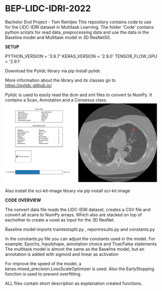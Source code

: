 # BEP-LIDC-IDRI-2022
Bachelor End Project - Tom Reintjes
This repository contains code to use for the LIDC-IDRI dataset in Multitask Learning. The folder 'Code' contains python scirpts for read data, preprocessing data and use the data in the Baseline model and Multitask model in 3D ResNet50.

**SETUP**

PYTHON_VERSION = '3.9.7'
KERAS_VERSION = '2.9.0'
TENSOR_FLOW_GPU = '2.9.1'

Download the Pylidc library via pip install pylidc

More information about the library and its classes go to https://pylidc.github.io/

Pylidc is used to easily read the dcm and xml files to convert to NumPy. It contains a Scan, Annotation and a Consesus class.
![alt text](https://github.com/TomReintjes/BEP-LIDC-IDRI-2022/blob/main/Figure%202022-06-09%20222958.png)


Also install the sci-kit-image library via pip install sci-kit image

**CODE OVERVIEW**

The convert data file reads the LIDC-IDRI dataset, creates a CSV file and convert all scans to NumPy arrays. Which also are stacked on top of eachother to create a voxel as input for the 3D ResNet.

Baseline model imports traintestsplit.py , reportresults.py and constants.py

In the constants.py file you can adjust the constants used in the model. For example; Epochs, Inputshape, annotation choice and True/False statements
The multitask model is almost the same as the Baseline model, but an annotation is added with  sigmoid and linear as activation 

For improve the speed of the model, a keras.mixed_precision.LossScaleOptimizer is used. Also the EarlyStopping function is used to prevent overfitting.

ALL files contain short description as explaination created functions.
